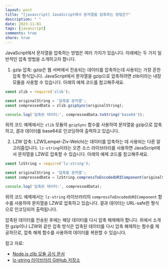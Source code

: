 ```yaml
---
layout: post
title: "[javascript] JavaScript에서 문자열을 압축하는 방법은?"
description: " "
date: 2023-11-01
tags: [javascript]
comments: true
share: true
---
```


JavaScript에서 문자열을 압축하는 방법은 여러 가지가 있습니다. 아래에는 두 가지 일반적인 압축 방법을 소개하고자 합니다.

1. gzip 압축:
gzip은 웹 서버에서 전송되는 데이터를 압축하는데 사용되는 가장 흔한 압축 형식입니다. JavaScript에서 문자열을 gzip으로 압축하려면 zlib이라는 내장 모듈을 사용할 수 있습니다. 아래의 예제 코드를 참고해주세요.

```javascript
const zlib = require('zlib');

const originalString = '압축할 문자열';
const compressedData = zlib.gzipSync(originalString);

console.log('압축된 데이터:', compressedData.toString('base64'));
```

위의 코드 예제에서는 `zlib` 모듈의 `gzipSync` 함수를 사용하여 문자열을 gzip으로 압축하고, 결과 데이터를 base64로 인코딩하여 출력하고 있습니다.

2. LZW 압축:
LZW(Lempel-Ziv-Welch)는 데이터를 압축하는 데 사용되는 다른 알고리즘입니다. `lz-string`이라는 오픈 소스 라이브러리를 사용하면 JavaScript에서 문자열을 LZW로 압축할 수 있습니다. 아래의 예제 코드를 참고해주세요.

```javascript
const lzString = require('lz-string');

const originalString = '압축할 문자열';
const compressedData = lzString.compressToEncodedURIComponent(originalString);

console.log('압축된 데이터:', compressedData);
```

위의 코드 예제에서는 `lz-string` 라이브러리의 `compressToEncodedURIComponent` 함수를 사용하여 문자열을 LZW로 압축하고 있습니다. 결과 데이터는 URL-safe한 형식으로 인코딩되어 출력됩니다.

압축된 데이터를 전송된 후에는 해당 데이터를 다시 압축 해제해야 합니다. 위에서 소개한 gzip이나 LZW와 같은 압축 방식은 압축된 데이터를 다시 압축 해제하는 함수를 제공하므로, 압축 해제 함수를 사용하여 데이터를 복원할 수 있습니다.

참고 자료:
- [Node.js zlib 모듈 공식 문서](https://nodejs.org/api/zlib.html)
- [lz-string 라이브러리 GitHub 저장소](https://github.com/pieroxy/lz-string)